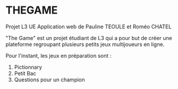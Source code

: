 # THEGAME
Projet L3 UE Application web de Pauline TEOULE et Roméo CHATEL

"The Game" est un projet étudiant de L3 qui a pour but de créer une plateforme regroupant plusieurs petits jeux multijoueurs en ligne.

Pour l'instant, les jeux en préparation sont :
1. Pictionnary
2. Petit Bac
3. Questions pour un champion
